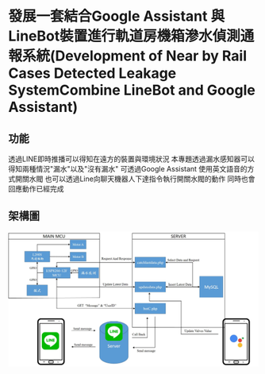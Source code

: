 # 發展一套結合Google Assistant 與LineBot裝置進行軌道房機箱滲水偵測通報系統(Development of Near by Rail Cases Detected Leakage SystemCombine LineBot and Google Assistant)

## 功能

透過LINE即時推播可以得知在遠方的裝置與環境狀況
本專題透過漏水感知器可以得知兩種情況"漏水"以及"沒有漏水"
可透過Google Assistant 使用英文語音的方式開關水閥
也可以透過Line向聊天機器人下達指令執行開關水閥的動作
同時也會回應動作已經完成


## 架構圖

![image](架構圖21.jpg)

